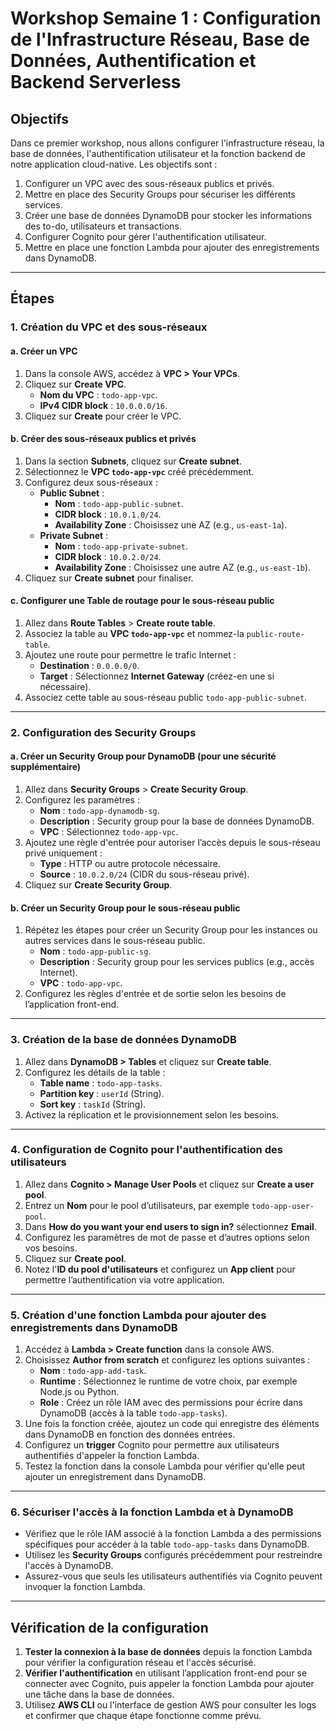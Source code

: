 # Workshop Semaine 1 : Configuration de l'Infrastructure Réseau, Base de Données, Authentification et Backend Serverless

## Objectifs
Dans ce premier workshop, nous allons configurer l'infrastructure réseau, la base de données, l'authentification utilisateur et la fonction backend de notre application cloud-native. Les objectifs sont :
1. Configurer un VPC avec des sous-réseaux publics et privés.
2. Mettre en place des Security Groups pour sécuriser les différents services.
3. Créer une base de données DynamoDB pour stocker les informations des to-do, utilisateurs et transactions.
4. Configurer Cognito pour gérer l'authentification utilisateur.
5. Mettre en place une fonction Lambda pour ajouter des enregistrements dans DynamoDB.

---

## Étapes

### 1. Création du VPC et des sous-réseaux

#### a. Créer un VPC
1. Dans la console AWS, accédez à **VPC > Your VPCs**.
2. Cliquez sur **Create VPC**.
   - **Nom du VPC** : `todo-app-vpc`.
   - **IPv4 CIDR block** : `10.0.0.0/16`.
3. Cliquez sur **Create** pour créer le VPC.

#### b. Créer des sous-réseaux publics et privés
1. Dans la section **Subnets**, cliquez sur **Create subnet**.
2. Sélectionnez le **VPC `todo-app-vpc`** créé précédemment.
3. Configurez deux sous-réseaux :
   - **Public Subnet** :
     - **Nom** : `todo-app-public-subnet`.
     - **CIDR block** : `10.0.1.0/24`.
     - **Availability Zone** : Choisissez une AZ (e.g., `us-east-1a`).
   - **Private Subnet** :
     - **Nom** : `todo-app-private-subnet`.
     - **CIDR block** : `10.0.2.0/24`.
     - **Availability Zone** : Choisissez une autre AZ (e.g., `us-east-1b`).
4. Cliquez sur **Create subnet** pour finaliser.

#### c. Configurer une Table de routage pour le sous-réseau public
1. Allez dans **Route Tables** > **Create route table**.
2. Associez la table au **VPC `todo-app-vpc`** et nommez-la `public-route-table`.
3. Ajoutez une route pour permettre le trafic Internet :
   - **Destination** : `0.0.0.0/0`.
   - **Target** : Sélectionnez **Internet Gateway** (créez-en une si nécessaire).
4. Associez cette table au sous-réseau public `todo-app-public-subnet`.

---

### 2. Configuration des Security Groups

#### a. Créer un Security Group pour DynamoDB (pour une sécurité supplémentaire)
1. Allez dans **Security Groups** > **Create Security Group**.
2. Configurez les paramètres :
   - **Nom** : `todo-app-dynamodb-sg`.
   - **Description** : Security group pour la base de données DynamoDB.
   - **VPC** : Sélectionnez `todo-app-vpc`.
3. Ajoutez une règle d'entrée pour autoriser l’accès depuis le sous-réseau privé uniquement :
   - **Type** : HTTP ou autre protocole nécessaire.
   - **Source** : `10.0.2.0/24` (CIDR du sous-réseau privé).
4. Cliquez sur **Create Security Group**.

#### b. Créer un Security Group pour le sous-réseau public
1. Répétez les étapes pour créer un Security Group pour les instances ou autres services dans le sous-réseau public.
   - **Nom** : `todo-app-public-sg`.
   - **Description** : Security group pour les services publics (e.g., accès Internet).
   - **VPC** : `todo-app-vpc`.
2. Configurez les règles d'entrée et de sortie selon les besoins de l’application front-end.

---

### 3. Création de la base de données DynamoDB

1. Allez dans **DynamoDB > Tables** et cliquez sur **Create table**.
2. Configurez les détails de la table :
   - **Table name** : `todo-app-tasks`.
   - **Partition key** : `userId` (String).
   - **Sort key** : `taskId` (String).
3. Activez la réplication et le provisionnement selon les besoins.

---

### 4. Configuration de Cognito pour l'authentification des utilisateurs

1. Allez dans **Cognito > Manage User Pools** et cliquez sur **Create a user pool**.
2. Entrez un **Nom** pour le pool d’utilisateurs, par exemple `todo-app-user-pool`.
3. Dans **How do you want your end users to sign in?** sélectionnez **Email**.
4. Configurez les paramètres de mot de passe et d’autres options selon vos besoins.
5. Cliquez sur **Create pool**.
6. Notez l'**ID du pool d'utilisateurs** et configurez un **App client** pour permettre l’authentification via votre application.

---

### 5. Création d'une fonction Lambda pour ajouter des enregistrements dans DynamoDB

1. Accédez à **Lambda > Create function** dans la console AWS.
2. Choisissez **Author from scratch** et configurez les options suivantes :
   - **Nom** : `todo-app-add-task`.
   - **Runtime** : Sélectionnez le runtime de votre choix, par exemple Node.js ou Python.
   - **Role** : Créez un rôle IAM avec des permissions pour écrire dans DynamoDB (accès à la table `todo-app-tasks`).
3. Une fois la fonction créée, ajoutez un code qui enregistre des éléments dans DynamoDB en fonction des données entrées.
4. Configurez un **trigger** Cognito pour permettre aux utilisateurs authentifiés d'appeler la fonction Lambda.
5. Testez la fonction dans la console Lambda pour vérifier qu'elle peut ajouter un enregistrement dans DynamoDB.

---

### 6. Sécuriser l'accès à la fonction Lambda et à DynamoDB

- Vérifiez que le rôle IAM associé à la fonction Lambda a des permissions spécifiques pour accéder à la table `todo-app-tasks` dans DynamoDB.
- Utilisez les **Security Groups** configurés précédemment pour restreindre l'accès à DynamoDB.
- Assurez-vous que seuls les utilisateurs authentifiés via Cognito peuvent invoquer la fonction Lambda.

---

## Vérification de la configuration

1. **Tester la connexion à la base de données** depuis la fonction Lambda pour vérifier la configuration réseau et l'accès sécurisé.
2. **Vérifier l'authentification** en utilisant l’application front-end pour se connecter avec Cognito, puis appeler la fonction Lambda pour ajouter une tâche dans la base de données.
3. Utilisez **AWS CLI** ou l'interface de gestion AWS pour consulter les logs et confirmer que chaque étape fonctionne comme prévu.
```
